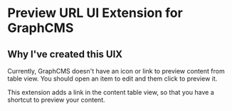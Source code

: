 # Preview URL UI Extension for GraphCMS

## Why I've created this UIX

Currently, GraphCMS doesn't have an icon or link to preview content from table view. You should open an item to edit and them click to preview it.

This extension adds a link in the content table view, so that you have a shortcut to preview your content.